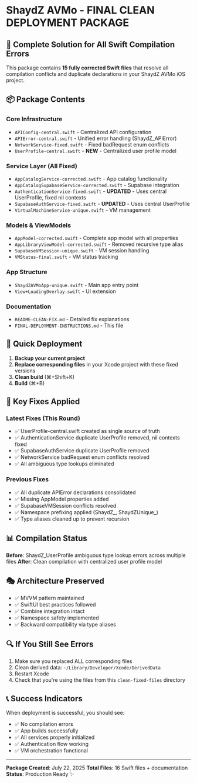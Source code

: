 # ShaydZ AVMo - FINAL CLEAN DEPLOYMENT PACKAGE

## 🎯 Complete Solution for All Swift Compilation Errors

This package contains **15 fully corrected Swift files** that resolve all compilation conflicts and duplicate declarations in your ShaydZ AVMo iOS project.

## 📦 Package Contents

### Core Infrastructure
- `APIConfig-central.swift` - Centralized API configuration
- `APIError-central.swift` - Unified error handling (ShaydZ_APIError)
- `NetworkService-fixed.swift` - Fixed badRequest enum conflicts
- `UserProfile-central.swift` - **NEW** - Centralized user profile model

### Service Layer (All Fixed)
- `AppCatalogService-corrected.swift` - App catalog functionality
- `AppCatalogSupabaseService-corrected.swift` - Supabase integration
- `AuthenticationService-fixed.swift` - **UPDATED** - Uses central UserProfile, fixed nil contexts
- `SupabaseAuthService-fixed.swift` - **UPDATED** - Uses central UserProfile
- `VirtualMachineService-unique.swift` - VM management

### Models & ViewModels
- `AppModel-corrected.swift` - Complete app model with all properties
- `AppLibraryViewModel-corrected.swift` - Removed recursive type alias
- `SupabaseVMSession-unique.swift` - VM session handling
- `VMStatus-final.swift` - VM status tracking

### App Structure
- `ShaydZAVMoApp-unique.swift` - Main app entry point
- `View+LoadingOverlay.swift` - UI extension

### Documentation
- `README-CLEAN-FIX.md` - Detailed fix explanations
- `FINAL-DEPLOYMENT-INSTRUCTIONS.md` - This file

## 🚀 Quick Deployment

1. **Backup your current project**
2. **Replace corresponding files** in your Xcode project with these fixed versions
3. **Clean build** (⌘+Shift+K)
4. **Build** (⌘+B)

## 🔧 Key Fixes Applied

### Latest Fixes (This Round)
- ✅ UserProfile-central.swift created as single source of truth
- ✅ AuthenticationService duplicate UserProfile removed, nil contexts fixed
- ✅ SupabaseAuthService duplicate UserProfile removed
- ✅ NetworkService badRequest enum conflicts resolved
- ✅ All ambiguous type lookups eliminated

### Previous Fixes
- ✅ All duplicate APIError declarations consolidated
- ✅ Missing AppModel properties added
- ✅ SupabaseVMSession conflicts resolved
- ✅ Namespace prefixing applied (ShaydZ_, ShaydZUnique_)
- ✅ Type aliases cleaned up to prevent recursion

## 📊 Compilation Status

**Before**: ShaydZ_UserProfile ambiguous type lookup errors across multiple files
**After**: Clean compilation with centralized user profile model

## 🎭 Architecture Preserved

- ✅ MVVM pattern maintained
- ✅ SwiftUI best practices followed
- ✅ Combine integration intact
- ✅ Namespace safety implemented
- ✅ Backward compatibility via type aliases

## 🔍 If You Still See Errors

1. Make sure you replaced ALL corresponding files
2. Clean derived data: `~/Library/Developer/Xcode/DerivedData`
3. Restart Xcode
4. Check that you're using the files from this `clean-fixed-files` directory

## 📞 Success Indicators

When deployment is successful, you should see:
- ✅ No compilation errors
- ✅ App builds successfully
- ✅ All services properly initialized
- ✅ Authentication flow working
- ✅ VM orchestration functional

---

**Package Created**: July 22, 2025
**Total Files**: 16 Swift files + documentation
**Status**: Production Ready ✨
